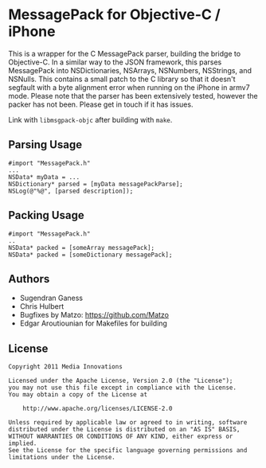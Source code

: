 MessagePack for Objective-C / iPhone
============

This is a wrapper for the C MessagePack parser, building the bridge to Objective-C.
In a similar way to the JSON framework, this parses MessagePack into NSDictionaries, NSArrays, NSNumbers, NSStrings, and NSNulls.
This contains a small patch to the C library so that it doesn't segfault with a byte alignment error when running on the iPhone in armv7 mode.
Please note that the parser has been extensively tested, however the packer has not been. Please get in touch if it has issues.

Link with `libmsgpack-objc` after building with `make`.

Parsing Usage
-----

	#import "MessagePack.h"
	...
	NSData* myData = ...
	NSDictionary* parsed = [myData messagePackParse];
	NSLog(@"%@", [parsed description]);

Packing Usage
----

    #import "MessagePack.h"
    ..
    NSData* packed = [someArray messagePack];
    NSData* packed = [someDictionary messagePack];

Authors
-------

* Sugendran Ganess
* Chris Hulbert
* Bugfixes by Matzo: https://github.com/Matzo
* Edgar Aroutiounian for Makefiles for building

License
-------

	Copyright 2011 Media Innovations

	Licensed under the Apache License, Version 2.0 (the "License");
	you may not use this file except in compliance with the License.
	You may obtain a copy of the License at

	    http://www.apache.org/licenses/LICENSE-2.0

	Unless required by applicable law or agreed to in writing, software
	distributed under the License is distributed on an "AS IS" BASIS,
	WITHOUT WARRANTIES OR CONDITIONS OF ANY KIND, either express or implied.
	See the License for the specific language governing permissions and
	limitations under the License.
